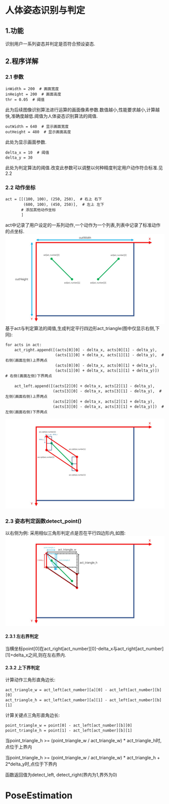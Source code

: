 # 人体姿态识别与判定

## 1.功能
识别用户一系列姿态并判定是否符合预设姿态.

## 2.程序详解

### 2.1 参数
```
inWidth = 200  # 画面宽度
inHeight = 200  # 画面高度
thr = 0.05  # 阈值
```
此为后续图像识别算法进行运算的画面像素参数.数值越小,性能要求越小,计算越快,准确度越低.阈值为人体姿态识别算法的阈值.

```
outWidth = 640  # 显示画面宽度
outHeight = 480  # 显示画面高度
```
此处为显示画面参数.

```
delta_x = 10  # 阈值
delta_y = 30
```
此处为判定算法的阈值.改变此参数可以调整以何种精度判定用户动作符合标准.见2.2

### 2.2 动作坐标
```
act = [[(100, 100), (250, 250),  # 右上 右下
        (600, 100), (450, 250)],  # 左上 左下
       # 添加其他动作坐标
       ]
```
act中记录了用户设定的一系列动作,一个动作为一个列表,列表中记录了标准动作的点坐标.
![1.jpg](./graph/1.JPG)
基于act与判定算法的阈值,生成判定平行四边形act_triangle(图中仅显示右侧,下同):
```
for acts in act:
    act_right.append([(acts[0][0] - delta_x, acts[0][1] - delta_y),
                      (acts[1][0] + delta_x, acts[1][1] - delta_y),  # 右侧(画面左侧)上界两点
                      (acts[0][0] - delta_x, acts[0][1] + delta_y),
                      (acts[1][0] + delta_x, acts[1][1] + delta_y)])  # 右侧(画面左侧)下界两点

    act_left.append([(acts[2][0] + delta_x, acts[2][1] - delta_y),
                     (acts[3][0] - delta_x, acts[3][1] - delta_y),  # 左侧(画面右侧)上界两点
                     (acts[2][0] + delta_x, acts[2][1] + delta_y),
                     (acts[3][0] - delta_x, acts[3][1] + delta_y)])  # 左侧(画面右侧)下界两点
```
![2.jpg](./graph/2.JPG)

### 2.3 姿态判定函数detect_point()
以右侧为例:
采用相似三角形判定点是否在平行四边形内,如图:
![3.jpg](./graph/3.JPG)
#### 2.3.1 左右界判定
当横坐标point[0]在act_right[act_number][0]-delta_x与act_right[act_number][1]+delta_x之间,则在左右界内.
#### 2.3.2 上下界判定
计算动作三角形直角边长:
```
act_triangle_w = act_left[act_number][a][0] - act_left[act_number][b][0]
act_triangle_h = act_left[act_number][a][1] - act_left[act_number][b][1]
```
计算关键点三角形直角边长:
```
point_triangle_w = point[0] - act_left[act_number][b][0]
point_triangle_h = point[1] - act_left[act_number][b][1]
```
当point_triangle_h >= (point_triangle_w / act_triangle_w) * act_triangle_h时,点位于上界内

当point_triangle_h >= (point_triangle_w / act_triangle_w) * act_triangle_h + 2*delta_y时,点位于下界内

函数返回值为detect_left, detect_right(界内为1,界外为0)
# PoseEstimation
